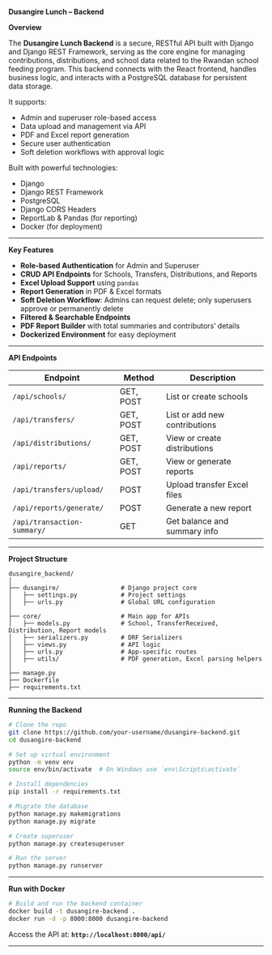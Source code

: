 
**Dusangire Lunch – Backend**

**Overview**

The **Dusangire Lunch Backend** is a secure, RESTful API built with Django and Django REST Framework, serving as the core engine for managing contributions, distributions, and school data related to the Rwandan school feeding program. This backend connects with the React frontend, handles business logic, and interacts with a PostgreSQL database for persistent data storage.

It supports:

* Admin and superuser role-based access
* Data upload and management via API
* PDF and Excel report generation
* Secure user authentication
* Soft deletion workflows with approval logic

Built with powerful technologies:

* Django
* Django REST Framework
* PostgreSQL
* Django CORS Headers
* ReportLab & Pandas (for reporting)
* Docker (for deployment)

---

**Key Features**

*  **Role-based Authentication** for Admin and Superuser
*  **CRUD API Endpoints** for Schools, Transfers, Distributions, and Reports
*  **Excel Upload Support** using `pandas`
*  **Report Generation** in PDF & Excel formats
*  **Soft Deletion Workflow**: Admins can request delete; only superusers approve or permanently delete
*  **Filtered & Searchable Endpoints**
*  **PDF Report Builder** with total summaries and contributors’ details
*  **Dockerized Environment** for easy deployment

---

**API Endpoints**

| Endpoint                    | Method    | Description                   |
| --------------------------- | --------- | ----------------------------- |
| `/api/schools/`             | GET, POST | List or create schools        |
| `/api/transfers/`           | GET, POST | List or add new contributions |
| `/api/distributions/`       | GET, POST | View or create distributions  |
| `/api/reports/`             | GET, POST | View or generate reports      |
| `/api/transfers/upload/`    | POST      | Upload transfer Excel files   |
| `/api/reports/generate/`    | POST      | Generate a new report         |
| `/api/transaction-summary/` | GET       | Get balance and summary info  |

---

**Project Structure**

```
dusangire_backend/
│
├── dusangire/                 # Django project core
│   ├── settings.py            # Project settings
│   ├── urls.py                # Global URL configuration
│
├── core/                      # Main app for APIs
│   ├── models.py              # School, TransferReceived, Distribution, Report models
│   ├── serializers.py         # DRF Serializers
│   ├── views.py               # API logic
│   ├── urls.py                # App-specific routes
│   ├── utils/                 # PDF generation, Excel parsing helpers
│
├── manage.py
├── Dockerfile
├── requirements.txt
```

---

**Running the Backend**

```bash
# Clone the repo
git clone https://github.com/your-username/dusangire-backend.git
cd dusangire-backend

# Set up virtual environment
python -m venv env
source env/bin/activate  # On Windows use `env\Scripts\activate`

# Install dependencies
pip install -r requirements.txt

# Migrate the database
python manage.py makemigrations
python manage.py migrate

# Create superuser
python manage.py createsuperuser

# Run the server
python manage.py runserver
```

---

**Run with Docker**

```bash
# Build and run the backend container
docker build -t dusangire-backend .
docker run -d -p 8000:8000 dusangire-backend
```

Access the API at:
**`http://localhost:8000/api/`**

---
